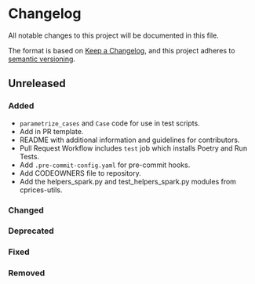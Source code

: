 # Changelog

All notable changes to this project will be documented in this file.

The format is based on [Keep a Changelog](https://keepachangelog.com/en/1.0.0/),
and this project adheres to [semantic versioning](https://semver.org/spec/v2.0.0.html).

## Unreleased

### Added
- `parametrize_cases` and `Case` code for use in test scripts.
- Add in PR template.
- README with additional information and guidelines for contributors.
- Pull Request Workflow includes `test` job which installs Poetry and Run Tests.
- Add `.pre-commit-config.yaml` for pre-commit hooks.
- Add CODEOWNERS file to repository.
- Add the helpers_spark.py and test_helpers_spark.py modules from cprices-utils.

### Changed

### Deprecated

### Fixed

### Removed
